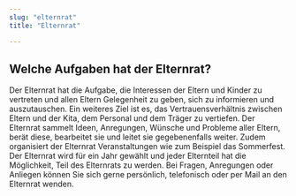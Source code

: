 ```yaml
---
slug: "elternrat"
title: "Elternrat"

---
```



## Welche Aufgaben hat der Elternrat?

Der Elternrat hat die Aufgabe, die Interessen der Eltern und Kinder zu vertreten und allen Eltern
Gelegenheit zu geben, sich zu informieren und auszutauschen. Ein weiteres Ziel ist es, das Vertrauensverhältnis zwischen Eltern und der Kita, dem Personal und dem Träger zu vertiefen. Der
Elternrat sammelt Ideen, Anregungen, Wünsche und Probleme aller Eltern, berät diese, bearbeitet
sie und leitet sie gegebenenfalls weiter. Zudem organisiert der Elternrat Veranstaltungen wie zum
Beispiel das Sommerfest.
Der Elternrat wird für ein Jahr gewählt und jeder Elternteil hat die Möglichkeit, Teil des Elternrats
zu werden. Bei Fragen, Anregungen oder Anliegen können Sie sich gerne persönlich, telefonisch
oder per Mail an den Elternrat wenden.